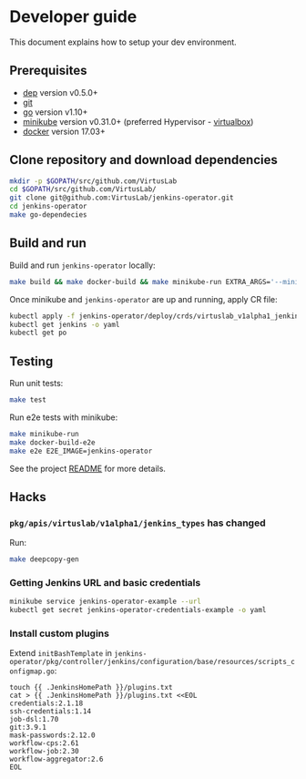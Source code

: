 # Developer guide

This document explains how to setup your dev environment.

## Prerequisites

- [dep][dep_tool] version v0.5.0+
- [git][git_tool]
- [go][go_tool] version v1.10+
- [minikube][minikube] version v0.31.0+ (preferred Hypervisor - [virtualbox][virtualbox])
- [docker][docker_tool] version 17.03+

## Clone repository and download dependencies

```bash
mkdir -p $GOPATH/src/github.com/VirtusLab
cd $GOPATH/src/github.com/VirtusLab/
git clone git@github.com:VirtusLab/jenkins-operator.git
cd jenkins-operator
make go-dependecies
```

## Build and run

Build and run `jenkins-operator` locally:

```bash
make build && make docker-build && make minikube-run EXTRA_ARGS='--minikube --local'
```

Once minikube and `jenkins-operator` are up and running, apply CR file:

```bash
kubectl apply -f jenkins-operator/deploy/crds/virtuslab_v1alpha1_jenkins_cr.yaml
kubectl get jenkins -o yaml
kubectl get po
```

## Testing

Run unit tests:

```bash
make test
```

Run e2e tests with minikube:

```bash
make minikube-run
make docker-build-e2e
make e2e E2E_IMAGE=jenkins-operator
```

See the project [README][jenkins-operator] for more details.

## Hacks

### `pkg/apis/virtuslab/v1alpha1/jenkins_types` has changed

Run:

```bash
make deepcopy-gen
```


### Getting Jenkins URL and basic credentials

```bash
minikube service jenkins-operator-example --url
kubectl get secret jenkins-operator-credentials-example -o yaml
```

### Install custom plugins

Extend `initBashTemplate` in `jenkins-operator/pkg/controller/jenkins/configuration/base/resources/scripts_configmap.go`:

```
touch {{ .JenkinsHomePath }}/plugins.txt
cat > {{ .JenkinsHomePath }}/plugins.txt <<EOL
credentials:2.1.18
ssh-credentials:1.14
job-dsl:1.70
git:3.9.1
mask-passwords:2.12.0
workflow-cps:2.61
workflow-job:2.30
workflow-aggregator:2.6
EOL
```


[dep_tool]:https://golang.github.io/dep/docs/installation.html
[git_tool]:https://git-scm.com/downloads
[go_tool]:https://golang.org/dl/
[repo_sdk]:https://github.com/operator-framework/operator-sdk
[fork_guide]:https://help.github.com/articles/fork-a-repo/
[docker_tool]:https://docs.docker.com/install/
[kubectl_tool]:https://kubernetes.io/docs/tasks/tools/install-kubectl/
[minikube]:https://kubernetes.io/docs/tasks/tools/install-minikube/
[virtualbox]:https://www.virtualbox.org/wiki/Downloads
[jenkins-operator]:../README.md